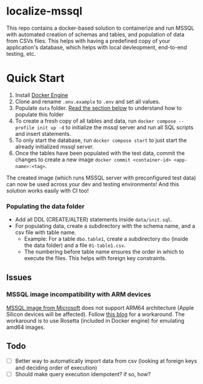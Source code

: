 # localize-mssql
This repo contains a docker-based solution to containerize and run MSSQL with automated creation of schemas and tables, and population of data from CSVs files. This helps with having a predefined copy of your application's database, which helps with local devleopment, end-to-end testing, etc.

# Quick Start
1. Install [Docker Engine](https://docs.docker.com/engine/install/)
2. Clone and rename `.env.example` to `.env` and set all values.
3. Populate `data` folder. [Read the section below](#populating-the-data-folder) to understand how to populate this folder
4. To create a fresh copy of all tables and data, run `docker compose --profile init up -d` to initialize the mssql server and run all SQL scripts and insert statements.
5. To only start the database, run `docker compose start` to just start the already initialized mssql server.
6. Once the tables have been populated with the test data, commit the changes to create a new image `docker commit <container-id> <app-name>:<tag>`.

The created image (which runs MSSQL server with preconfigured test data) can now be used across your dev and testing environments! And this solution works easily with CI too! 

### Populating the data folder
- Add all DDL (CREATE/ALTER) statements inside `data/init.sql`. 
- For populating data, create a subdirectory with the schema name, and a csv file with table name.
    - Example: For a table `dbo.table1`, create a subdirectory `dbo` (inside the data folder) and a file `01-table1.csv`.
    - The numbering before table name ensures the order in which to execute the files. This helps with foreign key constraints.

## Issues
### MSSQL image incompatibility with ARM devices
[MSSQL image from Microsoft](https://hub.docker.com/_/microsoft-mssql-server) does not support ARM64 architecture (Apple Silicon devices will be affected). Follow [this blog](https://devblogs.microsoft.com/azure-sql/development-with-sql-in-containers-on-macos/) for a workaround. The workaround is to use Rosetta (included in Docker engine) for emulating amd64 images.


## Todo

- [ ] Better way to automatically import data from csv (looking at foreign keys and deciding order of execution)
- [ ] Should make query execution idempotent? if so, how?   
